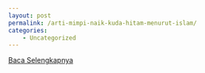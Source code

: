 ```yaml
---
layout: post
permalink: /arti-mimpi-naik-kuda-hitam-menurut-islam/
categories:
    - Uncategorized
---
```


[Baca Selengkapnya](/10)